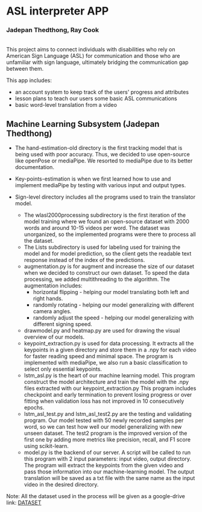 # ASL interpreter APP
### Jadepan Thedthong, Ray Cook
<br />
This project aims to connect individuals with disabilities who rely on American 
Sign Language (ASL) for communication and those who are unfamiliar with 
sign language, ultimately bridging the communication gap between them.

This app includes:

- an account system to keep track of the users' progress and attributes
- lesson plans to teach our users some basic ASL communications 
- basic word-level translation from a video 

## Machine Learning Subsystem (Jadepan Thedthong)
- The hand-estimation-old directory is the first tracking model that is being used with poor accuracy. Thus, we decided to use open-source like openPose or mediaPipe. We resorted
to mediaPipe due to its better documentation.

- Key-points-estimation is when we first learned how to use and 
implement mediaPipe by testing with various input and output types.

- Sign-level directory includes all the programs used to train the translator model.
  - The wlasl2000processing subdirectory is the first iteration of the model training
  where we found an open-source dataset with 2000 words and around 10-15 videos per word.
  The dataset was unorganized, so the implemented programs were there to process all the
  dataset. 
  - The Lists subdirectory is used for labeling used for training the model
  and for model prediction, so the client gets the readable text response 
  instead of the index of the predictions. 
  - augmentation.py is for augment and increase the size of our dataset when we
  decided to construct our own dataset. To speed the data processing, we added
  multithreading to the algorithm. The augmentation includes:
    - horizontal flipping - helping our model translating both left and right hands.
    - randomly rotating - helping our model generalizing with different camera angles.
    - randomly adjust the speed - helping our model generalizing with different signing speed.
  - drawmodel.py and heatmap.py are used for drawing the visual overview of our models.
  - keypoint_extraction.py is used for data processing. It extracts all the keypoints in 
  a given directory and store them in a .npy for each video for faster reading speed and minimal space.
  The program is implemented with mediaPipe, we also run a basic classification to select only
  essential keypoints.
  - lstm_asl.py is the heart of our machine learning model. This program construct the model architecture
  and train the model with the .npy files extracted with our keypoint_extraction.py This program includes
  checkpoint and early termination to prevent losing progress or over fitting when validation loss has not
  improved in 10 consecutively epochs.
  - lstm_asl_test.py and lstm_asl_test2.py are the testing and validating program. Our model tested with
  50 newly recorded samples per word, so we can test how well our model generalizing with new unseen dataset.
  The test2 program is the improved version of the first one by adding more metrics like precision, recall,
  and F1 score using scikit-learn.
  - model.py is the backend of our server. A script will be called to run this program with 2 input parameters:
  input video, output directory. The program will extract the keypoints from the given video and pass those
  information into our machine-learning model. The output translation will be saved as a txt file with the
  same name as the input video in the desired directory.

Note: All the dataset used in the process will be given as a google-drive link: [DATASET](https://drive.google.com/drive/folders/1_5bQydfRTnOee_teYRaSk1NvtSBo646O?usp=sharing)



